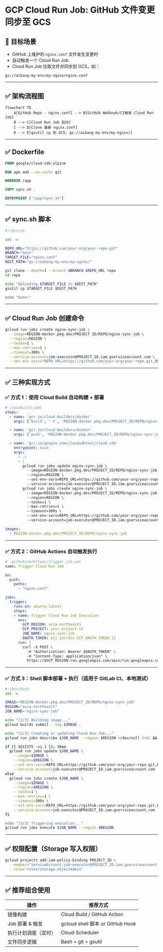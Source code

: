 # GCP Cloud Run Job: GitHub 文件变更同步至 GCS

## 🎯 目标场景

- GitHub 上维护的 `nginx.conf` 文件发生变更时  
- 自动触发一个 Cloud Run Job  
- Cloud Run Job 拉取文件并同步到 GCS，如：

```
gs://aibang-my-env/my-nginx/nginx.conf
```

---

## ✅ 架构流程图

```mermaid
flowchart TD
    A[GitHub Repo - nginx.conf] --> B[GitHub Webhook/CI触发 Cloud Run Job]
    B --> C[Cloud Run Job 启动]
    C --> D[Clone 最新 nginx.conf]
    D --> E[gsutil cp 到 GCS: gs://aibang-my-env/my-nginx/]
```

---

## ✅ Dockerfile

```Dockerfile
FROM google/cloud-sdk:alpine

RUN apk add --no-cache git

WORKDIR /app

COPY sync.sh .

ENTRYPOINT ["/app/sync.sh"]
```

---

## ✅ sync.sh 脚本

```bash
#!/bin/sh

set -e

REPO_URL="https://github.com/your-org/your-repo.git"
BRANCH="main"
TARGET_FILE="nginx.conf"
DEST_PATH="gs://aibang-my-env/my-nginx/"

git clone --depth=1 --branch $BRANCH $REPO_URL repo
cd repo

echo "Uploading $TARGET_FILE to $DEST_PATH"
gsutil cp $TARGET_FILE $DEST_PATH

echo "Done!"
```

---

## ✅ Cloud Run Job 创建命令

```bash
gcloud run jobs create nginx-sync-job \
  --image=REGION-docker.pkg.dev/PROJECT_ID/REPO/nginx-sync-job \
  --region=REGION \
  --tasks=1 \
  --max-retries=1 \
  --timeout=300s \
  --service-account=job-executor@PROJECT_ID.iam.gserviceaccount.com \
  --set-env-vars="REPO_URL=https://github.com/your-org/your-repo.git,BRANCH=main"
```

---

## ✅ 三种实现方式

### ✅ 方式 1：使用 Cloud Build 自动构建 + 部署

```yaml
# cloudbuild.yaml
steps:
  - name: 'gcr.io/cloud-builders/docker'
    args: ['build', '-t', 'REGION-docker.pkg.dev/PROJECT_ID/REPO/nginx-sync-job', '.']

  - name: 'gcr.io/cloud-builders/docker'
    args: ['push', 'REGION-docker.pkg.dev/PROJECT_ID/REPO/nginx-sync-job']

  - name: 'gcr.io/google.com/cloudsdktool/cloud-sdk'
    entrypoint: bash
    args:
      - -c
      - |
        gcloud run jobs update nginx-sync-job \
          --image=REGION-docker.pkg.dev/PROJECT_ID/REPO/nginx-sync-job \
          --region=REGION \
          --set-env-vars=REPO_URL=https://github.com/your-org/your-repo.git,BRANCH=main \
          --service-account=job-executor@PROJECT_ID.iam.gserviceaccount.com || \
        gcloud run jobs create nginx-sync-job \
          --image=REGION-docker.pkg.dev/PROJECT_ID/REPO/nginx-sync-job \
          --region=REGION \
          --tasks=1 \
          --max-retries=1 \
          --timeout=300s \
          --set-env-vars=REPO_URL=https://github.com/your-org/your-repo.git,BRANCH=main \
          --service-account=job-executor@PROJECT_ID.iam.gserviceaccount.com

images:
  - REGION-docker.pkg.dev/PROJECT_ID/REPO/nginx-sync-job
```

---

### ✅ 方式 2：GitHub Actions 自动触发执行

```yaml
# .github/workflows/trigger-job.yml
name: Trigger Cloud Run Job

on:
  push:
    paths:
      - "nginx.conf"

jobs:
  trigger:
    runs-on: ubuntu-latest
    steps:
    - name: Trigger Cloud Run Job Execution
      env:
        GCP_REGION: asia-northeast1
        GCP_PROJECT: your-project-id
        JOB_NAME: nginx-sync-job
        OAUTH_TOKEN: ${{ secrets.GCP_OAUTH_TOKEN }}
      run: |
        curl -X POST \
          -H "Authorization: Bearer $OAUTH_TOKEN" \
          -H "Content-Type: application/json" \
          https://$GCP_REGION-run.googleapis.com/apis/run.googleapis.com/v1/namespaces/$GCP_PROJECT/jobs/$JOB_NAME:run
```

---

### ✅ 方式 3：Shell 脚本部署 + 执行（适用于 GitLab CI、本地测试）

```bash
#!/bin/bash
set -e

IMAGE="REGION-docker.pkg.dev/PROJECT_ID/REPO/nginx-sync-job"
REGION="asia-northeast1"
JOB_NAME="nginx-sync-job"

echo "[1/3] Building image..."
gcloud builds submit --tag $IMAGE .

echo "[2/3] Creating or updating Cloud Run Job..."
gcloud run jobs describe $JOB_NAME --region $REGION >/dev/null 2>&1 && EXISTS=1 || EXISTS=0

if [[ $EXISTS -eq 1 ]]; then
  gcloud run jobs update $JOB_NAME \
    --image=$IMAGE \
    --region=$REGION \
    --set-env-vars=REPO_URL=https://github.com/your-org/your-repo.git,BRANCH=main \
    --service-account=job-executor@PROJECT_ID.iam.gserviceaccount.com
else
  gcloud run jobs create $JOB_NAME \
    --image=$IMAGE \
    --region=$REGION \
    --tasks=1 \
    --max-retries=1 \
    --timeout=300s \
    --set-env-vars=REPO_URL=https://github.com/your-org/your-repo.git,BRANCH=main \
    --service-account=job-executor@PROJECT_ID.iam.gserviceaccount.com
fi

echo "[3/3] Triggering execution..."
gcloud run jobs execute $JOB_NAME --region $REGION
```

---

## ✅ 权限配置（Storage 写入权限）

```bash
gcloud projects add-iam-policy-binding PROJECT_ID \
  --member="serviceAccount:job-executor@PROJECT_ID.iam.gserviceaccount.com" \
  --role="roles/storage.objectAdmin"
```

---

## ✅ 推荐组合使用

| 操作                   | 推荐方式                        |
|------------------------|---------------------------------|
| 镜像构建               | Cloud Build / GitHub Action     |
| Job 部署 & 触发        | gcloud shell 脚本 or GitHub Hook|
| 执行计划调度（定时）   | Cloud Scheduler                 |
| 文件同步逻辑           | Bash + git + gsutil             |
